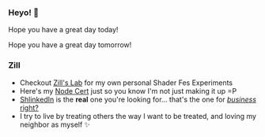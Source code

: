### Heyo! 👋

Hope you have a great day today!

Hope you have a great day tomorrow!

### Zill
- Checkout [Zill's Lab](https://wswoodruff.github.io/zills-lab-site) for my own personal Shader Fes Experiments
- Here's my [Node Cert](https://www.credly.com/badges/dc107cd5-6665-4e41-9cf0-406a25a9813c) just so you know I'm not just making it up =P
- [ShlinkedIn](https://shlinkedin.com) is the **real** one you're looking for... that's the one for [_business_ right?](https://www.shlinkedin.com/sh/pancakedev)
- I try to live by treating others the way I want to be treated, and loving my neighbor as myself :sparkles:
